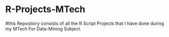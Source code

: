 # R-Projects-MTech
#this Repository consists of all the R Script Projects that I have done during my MTech For Data-Mining Subject.

